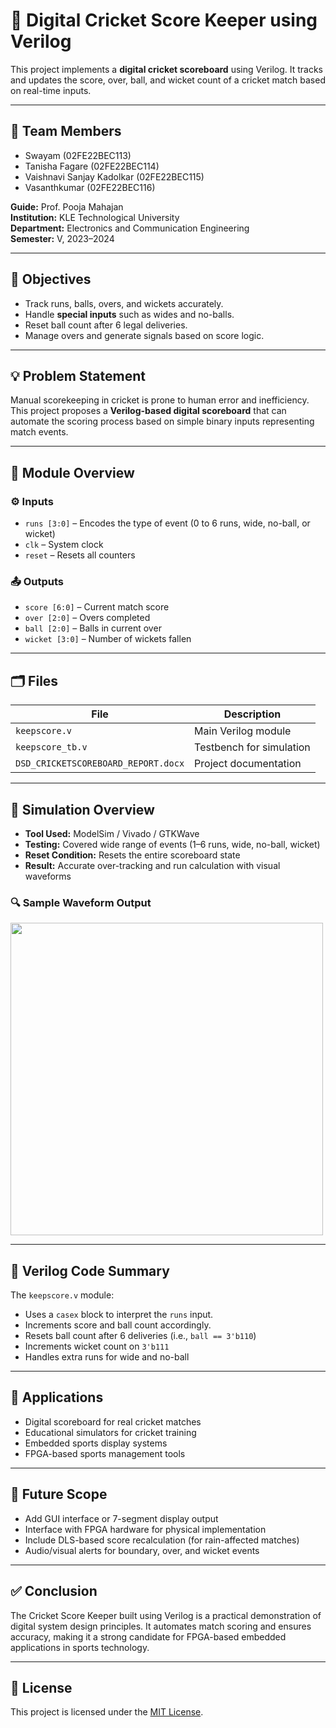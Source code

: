 # 🏏 Digital Cricket Score Keeper using Verilog

This project implements a **digital cricket scoreboard** using Verilog. It tracks and updates the score, over, ball, and wicket count of a cricket match based on real-time inputs.

---

## 👥 Team Members

- Swayam (02FE22BEC113)  
- Tanisha Fagare (02FE22BEC114)  
- Vaishnavi Sanjay Kadolkar (02FE22BEC115)  
- Vasanthkumar (02FE22BEC116)

**Guide:** Prof. Pooja Mahajan  
**Institution:** KLE Technological University  
**Department:** Electronics and Communication Engineering  
**Semester:** V, 2023–2024

---

## 🎯 Objectives

- Track runs, balls, overs, and wickets accurately.
- Handle **special inputs** such as wides and no-balls.
- Reset ball count after 6 legal deliveries.
- Manage overs and generate signals based on score logic.

---

## 💡 Problem Statement

Manual scorekeeping in cricket is prone to human error and inefficiency. This project proposes a **Verilog-based digital scoreboard** that can automate the scoring process based on simple binary inputs representing match events.

---

## 🔧 Module Overview

### ⚙️ Inputs

- `runs [3:0]` – Encodes the type of event (0 to 6 runs, wide, no-ball, or wicket)
- `clk` – System clock
- `reset` – Resets all counters

### 📤 Outputs

- `score [6:0]` – Current match score
- `over [2:0]` – Overs completed
- `ball [2:0]` – Balls in current over
- `wicket [3:0]` – Number of wickets fallen

---

## 🗂️ Files

| File                | Description                      |
|---------------------|----------------------------------|
| `keepscore.v`       | Main Verilog module              |
| `keepscore_tb.v`    | Testbench for simulation         |
| `DSD_CRICKETSCOREBOARD_REPORT.docx` | Project documentation |

---

## 🧪 Simulation Overview

- **Tool Used:** ModelSim / Vivado / GTKWave
- **Testing:** Covered wide range of events (1–6 runs, wide, no-ball, wicket)
- **Reset Condition:** Resets the entire scoreboard state
- **Result:** Accurate over-tracking and run calculation with visual waveforms

### 🔍 Sample Waveform Output  
<img src="images/waveform_output.png" width="500"/>

---

## 📝 Verilog Code Summary

The `keepscore.v` module:
- Uses a `casex` block to interpret the `runs` input.
- Increments score and ball count accordingly.
- Resets ball count after 6 deliveries (i.e., `ball == 3'b110`)
- Increments wicket count on `3'b111`
- Handles extra runs for wide and no-ball

---

## 🚀 Applications

- Digital scoreboard for real cricket matches  
- Educational simulators for cricket training  
- Embedded sports display systems  
- FPGA-based sports management tools

---

## 🔮 Future Scope

- Add GUI interface or 7-segment display output  
- Interface with FPGA hardware for physical implementation  
- Include DLS-based score recalculation (for rain-affected matches)  
- Audio/visual alerts for boundary, over, and wicket events

---

## ✅ Conclusion

The Cricket Score Keeper built using Verilog is a practical demonstration of digital system design principles. It automates match scoring and ensures accuracy, making it a strong candidate for FPGA-based embedded applications in sports technology.

---

## 🧾 License

This project is licensed under the [MIT License](LICENSE).
